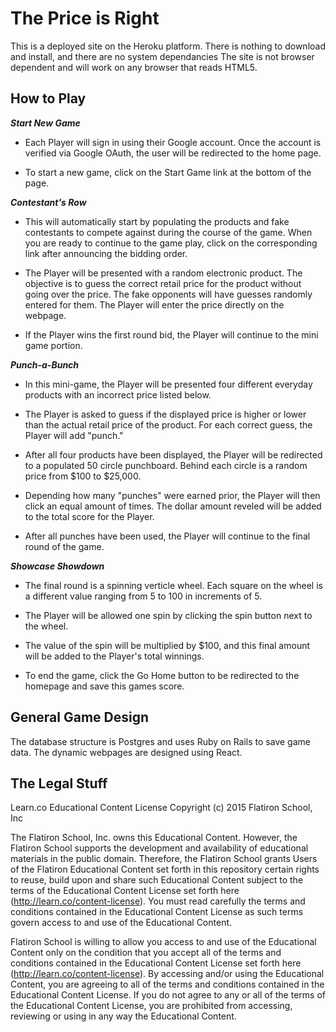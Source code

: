 # The Price is Right

This is a deployed site on the Heroku platform. There is nothing to download and install, and there are no system dependancies
The site is not browser dependent and will work on any browser that reads HTML5.

## How to Play
**_Start New Game_**
* Each Player will sign in using their Google account. Once the account is verified via Google OAuth, the user will be redirected to the home page.

* To start a new game, click on the Start Game link at the bottom of the page. 

**_Contestant's Row_**
* This will automatically start by populating the products and fake contestants to compete against during the course of the
game. When you are ready to continue to the game play, click on the corresponding link after announcing the bidding order. 

* The Player will be presented with a random electronic product. The objective is to guess the correct retail price for the
product without going over the price. The fake opponents will have guesses randomly entered for them. The Player will enter
the price directly on the webpage.

* If the Player wins the first round bid, the Player will continue to the mini game portion.

**_Punch-a-Bunch_**
* In this mini-game, the Player will be presented four different everyday products with an incorrect price listed below. 

* The Player is asked to guess if the displayed price is higher or lower than the actual retail price of the product. For each
correct guess, the Player will add "punch." 

* After all four products have been displayed, the Player will be redirected to a populated 50 circle punchboard. Behind each
circle is a random price from $100 to $25,000. 

* Depending how many "punches" were earned prior, the Player will then click an equal amount of times. The dollar amount
reveled will be added to the total score for the Player.

* After all punches have been used, the Player will continue to the final round of the game.

**_Showcase Showdown_**
* The final round is a spinning verticle wheel. Each square on the wheel is a different value ranging from 5 to 100 in
increments of 5. 

* The Player will be allowed one spin by clicking the spin button next to the wheel. 

* The value of the spin will be multiplied by $100, and this final amount will be added to the Player's total winnings.

* To end the game, click the Go Home button to be redirected to the homepage and save this games score.

## General Game Design

The database structure is Postgres and uses Ruby on Rails to save game data. The dynamic webpages are designed using React. 

## The Legal Stuff

Learn.co Educational Content License
Copyright (c) 2015 Flatiron School, Inc

The Flatiron School, Inc. owns this Educational Content. However, the Flatiron School supports the development and availability of educational materials in the public domain. Therefore, the Flatiron School grants Users of the Flatiron Educational Content set forth in this repository certain rights to reuse, build upon and share such Educational Content subject to the terms of the Educational Content License set forth here (http://learn.co/content-license). You must read carefully the terms and conditions contained in the Educational Content License as such terms govern access to and use of the Educational Content.

Flatiron School is willing to allow you access to and use of the Educational Content only on the condition that you accept all of the terms and conditions contained in the Educational Content License set forth here (http://learn.co/content-license). By accessing and/or using the Educational Content, you are agreeing to all of the terms and conditions contained in the Educational Content License. If you do not agree to any or all of the terms of the Educational Content License, you are prohibited from accessing, reviewing or using in any way the Educational Content.
